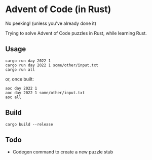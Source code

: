 # Advent of Code (in Rust)

No peeking! (unless you've already done it)

Trying to solve Advent of Code puzzles in Rust, while learning Rust.

## Usage

```
cargo run day 2022 1
cargo run day 2022 1 some/other/input.txt
cargo run all
```
or, once built:
```
aoc day 2022 1
aoc day 2022 1 some/other/input.txt
aoc all
```

## Build

```
cargo build --release
```

## Todo

- Codegen command to create a new puzzle stub
